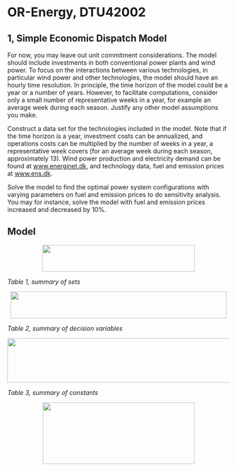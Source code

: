 
# OR-Energy, DTU42002

## 1, Simple Economic Dispatch Model

For now, you may leave out unit commitment considerations. The model should include investments in both conventional power plants and wind power. To focus on the interactions between various technologies, in particular wind power and other technologies, the model should have an hourly time resolution. In principle, the time horizon of the model could be a year or a number of years. However, to facilitate computations, consider only a small number of representative weeks in a year, for example an average week during each season. Justify any other model assumptions you make.

Construct a data set for the technologies included in the model. Note that if the time horizon is a year, investment costs can be annualized, and operations costs can be multiplied by the number of weeks in a year, a representative week covers (for an average week during each season, approximately 13). Wind power production and electricity demand can be found at www.energinet.dk, and technology data, fuel and emission prices at www.ens.dk.

Solve the model to find the optimal power system configurations with varying parameters on fuel and emission prices to do sensitivity analysis. You may for instance, solve the model with fuel and emission prices increased and decreased by 10%.

## Model

<p align="center"><img src="/example_Energy-OR/tex/033610b6d74f2df5bf349adf313ebb1d.svg?invert_in_darkmode&sanitize=true" align=middle width=346.75866555pt height=61.150654949999996pt/></p>

_Table 1, summary of sets_

<p align="center"><img src="/example_Energy-OR/tex/6a77557d708cecddec59c4fbf3ed9c2c.svg?invert_in_darkmode&sanitize=true" align=middle width=489.87525344999995pt height=61.150654949999996pt/></p>

_Table 2, summary of decision variables_

<p align="center"><img src="/example_Energy-OR/tex/d32ec45d8bdd4b198fb0f14c5d0a3822.svg?invert_in_darkmode&sanitize=true" align=middle width=618.1574652pt height=100.60270935pt/></p>

_Table 3, summary of constants_

<p align="center"><img src="/example_Energy-OR/tex/22ac6a6f64d7e474ee269332d34936d5.svg?invert_in_darkmode&sanitize=true" align=middle width=343.11439305pt height=140.63485095pt/></p>
